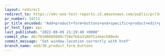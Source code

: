 ```yaml
---
layout: redirect
redirect_to: https://a8c-woo-test-reports.s3.amazonaws.com/public/pr/34211/api/index.html
pr_number: 34211
pr_title_encoded: "Add+product+form+buttons+and+specific+product+edit+page"
pr_test_type: api
last_published: "2022-08-09 21:19:49 +0000"
commit_sha: d6cf0100689840c758efb6a310df514eecb80e4c
commit_message: "Set window.location correctly with href"
branch_name: add/30_product_form_buttons
---
```

